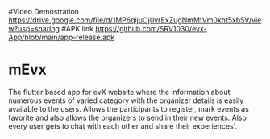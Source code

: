 #Video Demostration
https://drive.google.com/file/d/1MP6qijuOj0vrExZugNmMtVm0kht5xb5V/view?usp=sharing
#APK link
https://github.com/SRV1030/evx-App/blob/main/app-release.apk

# mEvx
The flutter based app for evX website where the information about numerous events of varied category with the organizer details is easily available to the users. Allows the participants to register, mark events as favorite and also allows the organizers to send in their new events. Also every user gets to chat with each other and share their experiences'.



